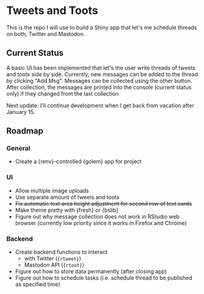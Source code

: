# Tweets and Toots

This is the repo I will use to build a Shiny app that let's me schedule threads on both, Twitter and Mastodon.

## Current Status

A basic UI has been implemented that let's the user write threads of tweets and toots side by side.
Currently, new messages can be added to the thread by clicking "Add Msg".
Messages can be collected using the other button.
After collection, the messages are printed into the console (current status only) if they changed from the last collection

Next update: I'll continue development when I get back from vacation after January 15.

## Roadmap

### General

- Create a {renv}-controlled {golem} app for project

### UI

- Allow multiple image uploads
- Use separate amount of tweets and toots
- ~~Fix automatic text area height adjustment for second row of text cards~~
- Make theme pretty with {fresh} or {bslib}
- Figure out why message collection does not work in RStudio web browser (currently low priority since it works in Firefox and Chrome)

### Backend

- Create backend functions to interact 
    - with Twitter (`{rtweet}`)
    - Mastodon API (`{rtoot}`)
- Figure out how to store data permanently (after closing app)
- Figure out how to schedule tasks (i.e. schedule thread to be published as specified time)

